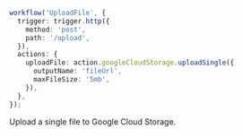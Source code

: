 ```ts
workflow('UploadFile', {
  trigger: trigger.http({
    method: 'post',
    path: '/upload',
  }),
  actions: {
    uploadFile: action.googleCloudStorage.uploadSingle({
      outputName: 'fileUrl',
      maxFileSize: '5mb',
    }),
  },
});
```

<Footer
 gist="6d65224d9127b511672aa24106180877"
>
Upload a single file to Google Cloud Storage.
</Footer>
